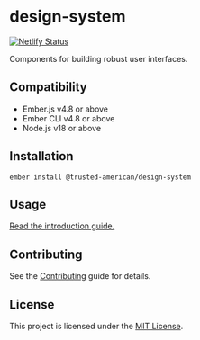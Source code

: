# design-system

[![Netlify Status](https://api.netlify.com/api/v1/badges/31622054-f4d9-43c4-bce5-a45f37faf48b/deploy-status)](https://app.netlify.com/sites/taia-design-system/deploys)

Components for building robust user interfaces.

## Compatibility

- Ember.js v4.8 or above
- Ember CLI v4.8 or above
- Node.js v18 or above

## Installation

```
ember install @trusted-american/design-system
```

## Usage

[Read the introduction guide.](https://taia-design-system.netlify.app/guides/introduction)

## Contributing

See the [Contributing](CONTRIBUTING.md) guide for details.

## License

This project is licensed under the [MIT License](LICENSE.md).
